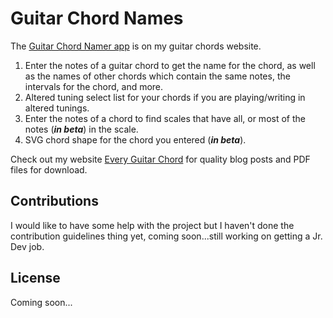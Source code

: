 # Guitar Chord Names

The [Guitar Chord Namer app](https://everyguitarchord.com/what-chord-is-this.html) is on my guitar chords website.

1. Enter the notes of a guitar chord to get the name for the chord, as well as the names of other chords which contain the same notes, the intervals for the chord, and more.
1. Altered tuning select list for your chords if you are playing/writing in altered tunings.
1. Enter the notes of a chord to find scales that have all, or most of the notes (**_in beta_**) in the scale.
1. SVG chord shape for the chord you entered (**_in beta_**).

Check out my website [Every Guitar Chord](https://everyguitarchord.com/ "Every Guitar Chord website") for quality blog posts and PDF files for download.

## Contributions

I would like to have some help with the project but I haven't done the contribution guidelines thing yet, coming soon...still working on getting a Jr. Dev job.

## License

Coming soon...
